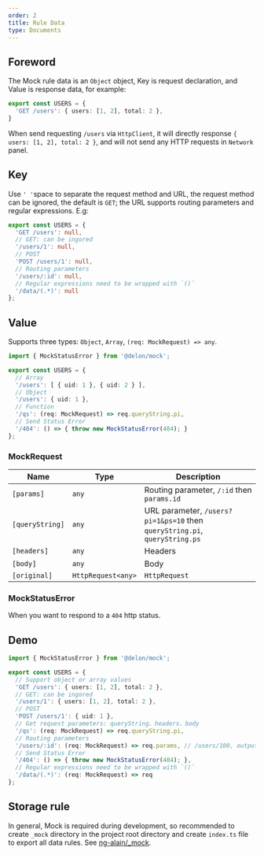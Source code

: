 ```yaml
---
order: 2
title: Rule Data
type: Documents
---
```


## Foreword

The Mock rule data is an `Object` object, Key is request declaration, and Value is response data, for example:

```ts
export const USERS = {
  'GET /users': { users: [1, 2], total: 2 },
}
```

When send requesting `/users` via `HttpClient`, it will directly response `{ users: [1, 2], total: 2 }`, and will not send any HTTP requests in `Network` panel.

## Key

Use `' '`space to separate the request method and URL, the request method can be ignored, the default is `GET`; the URL supports routing parameters and regular expressions. E.g:

```ts
export const USERS = {
  'GET /users': null,
  // GET: can be ingored
  '/users/1': null,
  // POST
  'POST /users/1': null,
  // Routing parameters
  '/users/:id': null,
  // Regular expressions need to be wrapped with `()`
  '/data/(.*)': null
};
```

## Value

Supports three types: `Object`, `Array`, `(req: MockRequest) => any`.

```ts
import { MockStatusError } from '@delon/mock';

export const USERS = {
  // Array
  '/users': [ { uid: 1 }, { uid: 2 } ],
  // Object
  '/users': { uid: 1 },
  // Function
  '/qs': (req: MockRequest) => req.queryString.pi,
  // Send Status Error
  '/404': () => { throw new MockStatusError(404); }
};
```

### MockRequest

Name        | Type               | Description
------------|--------------------|------------------------------------------------------------------
`[params]`      | `any`              | Routing parameter, `/:id` then `params.id`
`[queryString]` | `any`              | URL parameter, `/users?pi=1&ps=10` then `queryString.pi`, `queryString.ps`
`[headers]`     | `any`              | Headers
`[body]`        | `any`              | Body
`[original]`    | `HttpRequest<any>` | `HttpRequest`

### MockStatusError

When you want to respond to a `404` http status.

## Demo

```ts
import { MockStatusError } from '@delon/mock';

export const USERS = {
  // Support object or array values
  'GET /users': { users: [1, 2], total: 2 },
  // GET: can be ingored
  '/users/1': { users: [1, 2], total: 2 },
  // POST
  'POST /users/1': { uid: 1 },
  // Get request parameters: queryString、headers、body
  '/qs': (req: MockRequest) => req.queryString.pi,
  // Routing parameters
  '/users/:id': (req: MockRequest) => req.params, // /users/100, output: { id: 100 }
  // Send Status Error
  '/404': () => { throw new MockStatusError(404); },
  // Regular expressions need to be wrapped with `()`
  '/data/(.*)': (req: MockRequest) => req
};
```

## Storage rule

In general, Mock is required during development, so recommended to create `_mock` directory in the project root directory and create `index.ts` file to export all data rules. See [ng-alain/_mock]( Https://github.com/ng-alain/ng-alain/tree/master/_mock).
